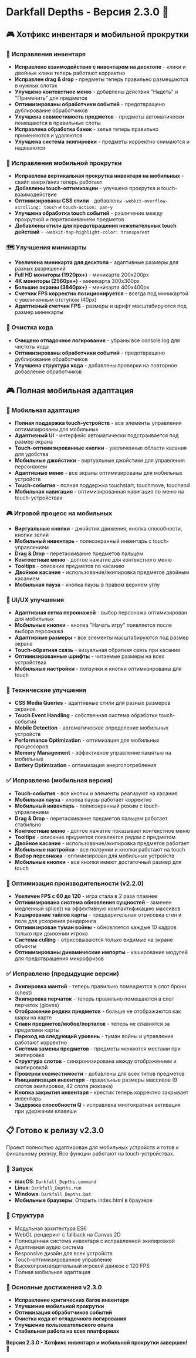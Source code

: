 # Darkfall Depths - Версия 2.3.0 🔧

## 🎮 Хотфикс инвентаря и мобильной прокрутки

### 🔧 Исправления инвентаря
- **Исправлено взаимодействие с инвентарем на десктопе** - клики и двойные клики теперь работают корректно
- **Исправлен drag & drop** - предметы теперь правильно размещаются в нужных слотах
- **Улучшено контекстное меню** - добавлены действия "Надеть" и "Применить" для предметов
- **Оптимизированы обработчики событий** - предотвращено дублирование обработчиков
- **Улучшена совместимость предметов** - предметы автоматически помещаются в правильные слоты
- **Исправлена обработка банок** - зелья теперь правильно применяются и удаляются
- **Улучшена система экипировки** - предметы корректно снимаются и надеваются

### 📱 Исправления мобильной прокрутки
- **Исправлена вертикальная прокрутка инвентаря на мобильных** - свайп вверх/вниз теперь работает
- **Добавлены touch-оптимизации** - улучшена прокрутка и touch-взаимодействие
- **Оптимизированы CSS стили** - добавлены `-webkit-overflow-scrolling: touch` и `touch-action: pan-y`
- **Улучшена обработка touch событий** - различение между прокруткой и перетаскиванием предметов
- **Добавлены стили для предотвращения нежелательных touch действий** - `-webkit-tap-highlight-color: transparent`

### 🗺️ Улучшения миникарты
- **Увеличена миникарта для десктопа** - адаптивные размеры для разных разрешений
- **Full HD мониторы (1920px+)** - миникарта 200x200px
- **4K мониторы (2560px+)** - миникарта 300x300px
- **Большие экраны (3840px+)** - миникарта 400x400px
- **Счетчик FPS корректно позиционируется** - всегда под миникартой с увеличенным отступом (40px)
- **Адаптивный счетчик FPS** - размеры и шрифт масштабируются под размер миникарты

### 🧹 Очистка кода
- **Очищено отладочное логирование** - убраны все console.log для чистоты кода
- **Оптимизированы обработчики событий** - предотвращено дублирование обработчиков
- **Улучшена структура кода** - добавлены проверки на повторное добавление обработчиков

## 🎮 Полная мобильная адаптация

### 📱 Мобильная адаптация
- **Полная поддержка touch-устройств** - все элементы управления оптимизированы для мобильных
- **Адаптивный UI** - интерфейс автоматически подстраивается под размер экрана
- **Touch-оптимизированные кнопки** - увеличенные области касания для удобства
- **Мобильные джойстики** - виртуальные джойстики для управления персонажем
- **Адаптивные меню** - все экраны оптимизированы для мобильных устройств
- **Touch-события** - полная поддержка touchstart, touchmove, touchend
- **Мобильная навигация** - оптимизированная навигация по меню на touch-устройствах

### 🎮 Игровой процесс на мобильных
- **Виртуальные кнопки** - джойстик движения, кнопка способности, кнопки зелий
- **Мобильный инвентарь** - полноэкранный инвентарь с touch-управлением
- **Drag & Drop** - перетаскивание предметов пальцем
- **Контекстные меню** - долгое нажатие для контекстного меню
- **Tooltips** - описание предметов по касанию
- **Двойное касание** - использование/экипировка предметов двойным касанием
- **Мобильная пауза** - кнопка паузы в правом верхнем углу

### 🎨 UI/UX улучшения
- **Адаптивная сетка персонажей** - выбор персонажа оптимизирован для мобильных
- **Мобильные кнопки** - кнопка "Начать игру" появляется после выбора персонажа
- **Адаптивные размеры** - все элементы масштабируются под размер экрана
- **Touch-обратная связь** - визуальная обратная связь при касании
- **Оптимизированные шрифты** - читаемые размеры на всех устройствах
- **Мобильные настройки** - ползунки и кнопки оптимизированы для touch

### 🔧 Технические улучшения
- **CSS Media Queries** - адаптивные стили для разных размеров экранов
- **Touch Event Handling** - собственная система обработки touch-событий
- **Mobile Detection** - автоматическое определение мобильных устройств
- **Performance Optimization** - оптимизация для мобильных процессоров
- **Memory Management** - эффективное управление памятью на мобильных
- **Battery Optimization** - оптимизация энергопотребления

### ✅ Исправлено (мобильная версия)
- **Touch-события** - все кнопки и элементы реагируют на касание
- **Мобильная пауза** - кнопка паузы работает корректно
- **Мобильный инвентарь** - полноэкранный режим с touch-управлением
- **Drag & Drop** - перетаскивание предметов пальцем работает стабильно
- **Контекстные меню** - долгое нажатие показывает контекстное меню
- **Tooltips** - описание предметов появляется рядом с предметом
- **Двойное касание** - использование/экипировка предметов работает
- **Мобильные настройки** - все ползунки и кнопки работают на touch
- **Выбор персонажа** - оптимизирован для мобильных устройств
- **Мобильные кнопки** - все кнопки имеют достаточный размер для touch

### 🚀 Оптимизация производительности (v2.2.0)
- **Увеличен FPS с 60 до 120** - игра стала в 2 раза плавнее
- **Оптимизирована система обновления сущностей** - заменен медленный splice() на эффективную компактификацию массивов
- **Кэширование тайлов карты** - предварительная отрисовка стен и пола для ускорения рендеринга
- **Оптимизирован туман войны** - обновляется каждые 10 кадров только при движении игрока
- **Система culling** - отрисовываются только видимые на экране объекты
- **Оптимизированы динамические импорты** - кэширование модулей для предотвращения микрофризов

### ✅ Исправлено (предыдущие версии)
- **Экипировка мантий** - теперь правильно помещаются в слот брони (chest)
- **Экипировка перчаток** - теперь правильно помещаются в слот перчаток (gloves)
- **Отображение редких предметов** - больше не отображаются как шары на карте
- **Спавн предметов/мобов/порталов** - теперь не спавнятся за пределами карты
- **Переход на следующий уровень** - туман войны и управление работают корректно
- **Система замены предметов** - предметы меняются местами при экипировке
- **Структура слотов** - синхронизирована между отображением и экипировкой
- **Проверки совместимости** - добавлены для всех типов предметов
- **Инициализация инвентаря** - правильные размеры массивов (9 слотов экипировки, 42 слота рюкзака)
- **Кнопка закрытия инвентаря** - крестик теперь корректно закрывает инвентарь
- **Задержка способности Q** - исправлена многократная активация при удержании клавиши

## 📋 Готово к релизу v2.3.0

Проект полностью адаптирован для мобильных устройств и готов к финальному релизу. Все функции работают на touch-устройствах.

### 🚀 Запуск
- **macOS**: `Darkfall_Depths.command`
- **Linux**: `Darkfall_Depths.run`
- **Windows**: `Darkfall_Depths.bat`
- **Мобильные браузеры**: Открыть index.html в браузере

### 📁 Структура
- Модульная архитектура ES6
- WebGL рендеринг с fallback на Canvas 2D
- Полноценная система инвентаря с исправленной экипировкой
- Адаптивная аудио система
- Responsive дизайн для всех устройств
- Touch-оптимизированное управление
- Высокопроизводительный игровой движок с 120 FPS
- Полная мобильная адаптация

### 🎯 Основные достижения v2.3.0
- **Исправление критических багов инвентаря**
- **Улучшение мобильной прокрутки**
- **Оптимизация обработчиков событий**
- **Очистка кода от отладочного логирования**
- **Улучшение пользовательского опыта**
- **Стабильная работа на всех платформах**

**Версия 2.3.0 - Хотфикс инвентаря и мобильной прокрутки завершен! 🔧**
